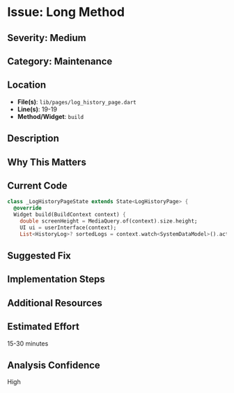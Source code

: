 # Issue: Long Method

## Severity: Medium

## Category: Maintenance

## Location
- **File(s)**: `lib/pages/log_history_page.dart`
- **Line(s)**: 19-19
- **Method/Widget**: `build`

## Description


## Why This Matters


## Current Code
```dart
class _LogHistoryPageState extends State<LogHistoryPage> {
  @override
  Widget build(BuildContext context) {
    double screenHeight = MediaQuery.of(context).size.height;
    UI ui = userInterface(context);
    List<HistoryLog>? sortedLogs = context.watch<SystemDataModel>().activeDevice?.history.logs?..sort((a, b) => a.index.compareTo(b.index));
```

## Suggested Fix


## Implementation Steps


## Additional Resources


## Estimated Effort
15-30 minutes

## Analysis Confidence
High
